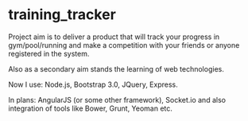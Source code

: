 # training_tracker

Project aim is to deliver a product that will track your progress in gym/pool/running and make a competition with your friends or anyone registered in the system.

Also as a secondary aim stands the learning of web technologies.

Now I use: Node.js, Bootstrap 3.0, JQuery, Express.

In plans: AngularJS (or some other framework), Socket.io and also integration of tools like Bower, Grunt, Yeoman etc.


